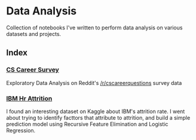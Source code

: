 # Data Analysis
Collection of notebooks I've written to perform data analysis on various datasets and projects.

## Index

### [CS Career Survey](./cscareersurvey_eda.ipynb)
Exploratory Data Analysis on Reddit's [/r/cscareerquestions](https://www.reddit.com/r/cscareerquestions/) survey data

### [IBM Hr Attrition](./ibm_hr_attrition.ipynb)
I found an interesting dataset on Kaggle about IBM's attrition rate. I went about trying to identify facttors that attribute to attrition, and build a simple prediction model using Recursive Feature Elimination and Logistic Regression. 
